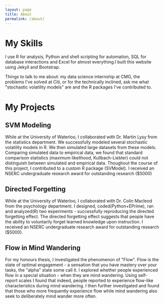 ```yaml
---
layout: page
title: About
permalink: /about/
---
```


  <h1> My Skills</h1>
  I use R for analysis, Python and shell scripting for automation, SQL for database interactions and Excel for almost everything.I built this website using Jekyll and Bootstrap.
  
  Things to talk to me about: my data science internship at CMG, the problems I've solved at Citi, or for the technically inclined, ask me what "stochastic volatility models" are and the R packages I've contributed to.
  
  <h1> My Projects</h1>
  <h2>SVM Modeling</h2>
  While at the University of Waterloo, I collaborated with Dr. Martin Lysy from the statistics department. We successfully modeled several stochastic volatility models in R. We then simulated large datasets from these models. Comparing simulated data to empirical data, we found that standard comparison statistics (maximum likelihood, Kullbach-Liebler) could not distinguish between simulated and empirical data. Thoughout the course of this project, I contributed to a custom R package (SVModel). I received an NSERC undergraduate research award for outstanding research ($5000)
  
  <h2>Directed Forgetting</h2>
  While at the University of Waterloo, I collaborated with Dr. Colin Macleod from the psychology department.
  I designed, coded(Python+EPrime), ran and analyzed(R) two experiments - successfully reproducing the directed forgetting effect. The directed forgetting effect suggests that people have the ability to voluntarily forget learned knowledge upon instruction. I received an NSERC undergraduate research award for outstanding research ($5000).
  
  <h2>Flow in Mind Wandering</h2>
  For my honours thesis, I investigated the phenomenon of "Flow". Flow is the state of optimal engagement - a sensation that you have mastery over your tasks, the "alpha" state some call it. 
  I explored whether people experienced flow in a special situation - when they are mind wandering. Using self-report scales I found that indeed, people reported to experience flow-like characteristics during mind wandering. I then further investigated and found that those who more frequently experience flow while mind wandering also seek to deliberately mind wander more often.